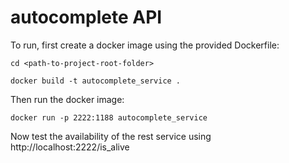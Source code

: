 # autocomplete API

To run, first create a docker image using the provided Dockerfile:

`cd <path-to-project-root-folder>`

`docker build -t autocomplete_service .`


Then run the docker image: 

`docker run -p 2222:1188 autocomplete_service`


Now test the availability of the rest service using http://localhost:2222/is_alive


